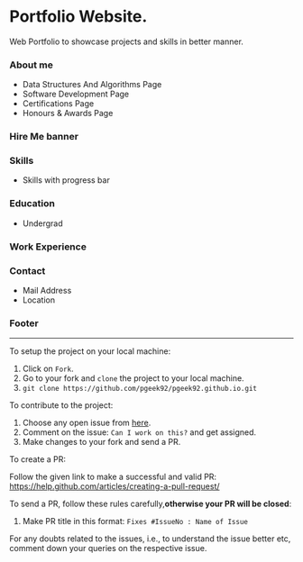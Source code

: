 # Portfolio Website.
Web Portfolio to showcase projects and skills in better manner. 

### About me
* Data Structures And Algorithms Page
* Software Development Page
* Certifications Page
* Honours & Awards Page

### Hire Me banner
### Skills
* Skills with progress bar
### Education
* Undergrad

### Work Experience
### Contact
* Mail Address
* Location

### Footer
------------------------------------------------------------------
To setup the project on your local machine:

1. Click on `Fork`.
2. Go to your fork and `clone` the project to your local machine.
3. `git clone https://github.com/pgeek92/pgeek92.github.io.git`

To contribute to the project:

1. Choose any open issue from [here](https://github.com/pgeek92/pgeek92.github.io.git/issues). 
2. Comment on the issue: `Can I work on this?` and get assigned.
3. Make changes to your fork and send a PR.

To create a PR:

Follow the given link to make a successful and valid PR: https://help.github.com/articles/creating-a-pull-request/

To send a PR, follow these rules carefully,**otherwise your PR will be closed**:

1. Make PR title in this format: `Fixes #IssueNo : Name of Issue`

For any doubts related to the issues, i.e., to understand the issue better etc, comment down your queries on the respective issue.

